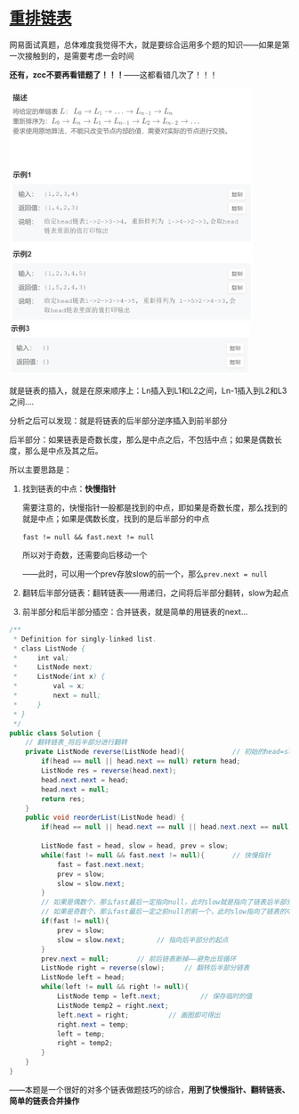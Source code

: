 # [重排链表](https://www.nowcoder.com/practice/3d281dc0b3704347846a110bf561ef6b?tpId=117&&tqId=37712&rp=1&ru=/activity/oj&qru=/ta/job-code-high/question-ranking)

网易面试真题，总体难度我觉得不大，就是要综合运用多个题的知识——如果是第一次接触到的，是需要考虑一会时间

**还有，zcc不要再看错题了！！！**——这都看错几次了！！！

<img src="pic\image-20210901101253407.png" alt="image-20210901101253407" style="zoom:50%;" />

<img src="pic\image-20210901101306467.png" alt="image-20210901101306467" style="zoom:50%;" />

就是链表的插入，就是在原来顺序上：Ln插入到L1和L2之间，Ln-1插入到L2和L3之间....

分析之后可以发现：就是将链表的后半部分逆序插入到前半部分

后半部分：如果链表是奇数长度，那么是中点之后，不包括中点；如果是偶数长度，那么是中点及其之后。

所以主要思路是：

1. 找到链表的中点：**快慢指针**

   需要注意的，快慢指针一般都是找到的中点，即如果是奇数长度，那么找到的就是中点；如果是偶数长度，找到的是后半部分的中点

   `fast != null && fast.next != null`

   所以对于奇数，还需要向后移动一个

   ——此时，可以用一个prev存放slow的前一个，那么`prev.next = null`

2. 翻转后半部分链表：翻转链表——用递归，之间将后半部分翻转，slow为起点

3. 前半部分和后半部分插空：合并链表，就是简单的用链表的next...

```java
/**
 * Definition for singly-linked list.
 * class ListNode {
 *     int val;
 *     ListNode next;
 *     ListNode(int x) {
 *         val = x;
 *         next = null;
 *     }
 * }
 */
public class Solution {
    // 翻转链表_将后半部分进行翻转
    private ListNode reverse(ListNode head){			// 初始的head=slow
        if(head == null || head.next == null) return head;
        ListNode res = reverse(head.next);
        head.next.next = head;
        head.next = null;
        return res;
    }
    public void reorderList(ListNode head) {
        if(head == null || head.next == null || head.next.next == null) return;    // 边界情况
        
        ListNode fast = head, slow = head, prev = slow;
        while(fast != null && fast.next != null){		// 快慢指针
            fast = fast.next.next;
            prev = slow;
            slow = slow.next;
        }
        // 如果是偶数个，那么fast最后一定指向null，此时slow就是指向了链表后半部分的起点
        // 如果是奇数个，那么fast最后一定之前null的前一个，此时slow指向了链表的中点，还需要后移一个，指向后半部分的起点
        if(fast != null){		
            prev = slow;
            slow = slow.next;        // 指向后半部分的起点
        }
        prev.next = null;		// 前后链表断掉——避免出现循环
        ListNode right = reverse(slow);		// 翻转后半部分链表
        ListNode left = head;
        while(left != null && right != null){
            ListNode temp = left.next;			// 保存临时的值
            ListNode temp2 = right.next;
            left.next = right;			// 画图即可得出
            right.next = temp;
            left = temp;
            right = temp2;
        }
    }
}
```

——本题是一个很好的对多个链表做题技巧的综合，**用到了快慢指针、翻转链表、简单的链表合并操作**